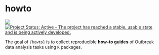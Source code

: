 
<!-- README.md is generated from README.Rmd. Please edit that file -->

# howto

<!-- badges: start -->

[![](https://img.shields.io/badge/lifecycle-experimental-orange.svg)](https://lifecycle.r-lib.org/articles/stages.html#experimental)
[![Project Status: Active - The project has reached a stable, usable
state and is being actively
developed.](https://www.repostatus.org/badges/latest/active.svg)](https://www.repostatus.org/#active)
<!-- badges: end -->

The goal of `{howto}` is to collect reproducible **how-to guides** of
Outbreak data analysis tasks using `R` packages.
